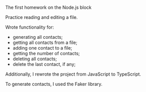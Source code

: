 The first homework on the Node.js block

Practice reading and editing a file.

Wrote functionality for:

- generating all contacts;
- getting all contacts from a file;
- adding one contact to a file;
- getting the number of contacts;
- deleting all contacts;
- delete the last contact, if any;

Additionally, I rewrote the project from JavaScript to TypeScript.

To generate contacts, I used the Faker library.
